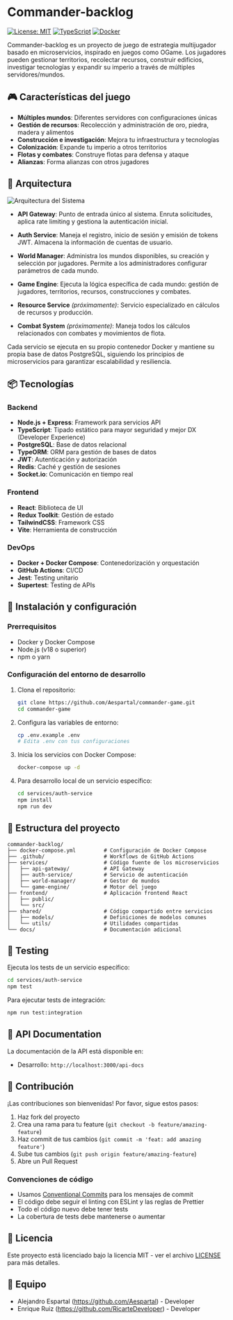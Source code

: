 # Commander-backlog

[![License: MIT](https://img.shields.io/badge/License-MIT-blue.svg)](https://opensource.org/licenses/MIT)
[![TypeScript](https://img.shields.io/badge/TypeScript-5.0-blue)](https://www.typescriptlang.org/)
[![Docker](https://img.shields.io/badge/Docker-Compose-blue)](https://docs.docker.com/compose/)

Commander-backlog es un proyecto de juego de estrategia multijugador basado en microservicios, inspirado en juegos como OGame. Los jugadores pueden gestionar territorios, recolectar recursos, construir edificios, investigar tecnologías y expandir su imperio a través de múltiples servidores/mundos.

## 🎮 Características del juego

- **Múltiples mundos**: Diferentes servidores con configuraciones únicas
- **Gestión de recursos**: Recolección y administración de oro, piedra, madera y alimentos
- **Construcción e investigación**: Mejora tu infraestructura y tecnologías
- **Colonización**: Expande tu imperio a otros territorios
- **Flotas y combates**: Construye flotas para defensa y ataque
- **Alianzas**: Forma alianzas con otros jugadores

## 🧩 Arquitectura

![Arquitectura del Sistema](https://via.placeholder.com/800x400?text=Commander-backlog+Architecture)

- **API Gateway**: Punto de entrada único al sistema. Enruta solicitudes, aplica rate limiting y gestiona la autenticación inicial.
  
- **Auth Service**: Maneja el registro, inicio de sesión y emisión de tokens JWT. Almacena la información de cuentas de usuario.
  
- **World Manager**: Administra los mundos disponibles, su creación y selección por jugadores. Permite a los administradores configurar parámetros de cada mundo.
  
- **Game Engine**: Ejecuta la lógica específica de cada mundo: gestión de jugadores, territorios, recursos, construcciones y combates.

- **Resource Service** *(próximamente)*: Servicio especializado en cálculos de recursos y producción.

- **Combat System** *(próximamente)*: Maneja todos los cálculos relacionados con combates y movimientos de flota.

Cada servicio se ejecuta en su propio contenedor Docker y mantiene su propia base de datos PostgreSQL, siguiendo los principios de microservicios para garantizar escalabilidad y resiliencia.

## 📦 Tecnologías

### Backend
- **Node.js + Express**: Framework para servicios API
- **TypeScript**: Tipado estático para mayor seguridad y mejor DX (Developer Experience)
- **PostgreSQL**: Base de datos relacional
- **TypeORM**: ORM para gestión de bases de datos
- **JWT**: Autenticación y autorización
- **Redis**: Caché y gestión de sesiones
- **Socket.io**: Comunicación en tiempo real

### Frontend
- **React**: Biblioteca de UI
- **Redux Toolkit**: Gestión de estado
- **TailwindCSS**: Framework CSS
- **Vite**: Herramienta de construcción

### DevOps
- **Docker + Docker Compose**: Contenedorización y orquestación
- **GitHub Actions**: CI/CD
- **Jest**: Testing unitario
- **Supertest**: Testing de APIs

## 🚀 Instalación y configuración

### Prerrequisitos
- Docker y Docker Compose
- Node.js (v18 o superior)
- npm o yarn

### Configuración del entorno de desarrollo
1. Clona el repositorio:
   ```bash
   git clone https://github.com/Aespartal/commander-game.git
   cd commander-game
   ```

2. Configura las variables de entorno:
   ```bash
   cp .env.example .env
   # Edita .env con tus configuraciones
   ```

3. Inicia los servicios con Docker Compose:
   ```bash
   docker-compose up -d
   ```

4. Para desarrollo local de un servicio específico:
   ```bash
   cd services/auth-service
   npm install
   npm run dev
   ```

## 📁 Estructura del proyecto

```
commander-backlog/
├── docker-compose.yml         # Configuración de Docker Compose
├── .github/                   # Workflows de GitHub Actions
├── services/                  # Código fuente de los microservicios
│   ├── api-gateway/           # API Gateway
│   ├── auth-service/          # Servicio de autenticación
│   ├── world-manager/         # Gestor de mundos
│   └── game-engine/           # Motor del juego
├── frontend/                  # Aplicación frontend React
│   ├── public/
│   └── src/
├── shared/                    # Código compartido entre servicios
│   ├── models/                # Definiciones de modelos comunes
│   └── utils/                 # Utilidades compartidas
└── docs/                      # Documentación adicional
```

## 🧪 Testing

Ejecuta los tests de un servicio específico:

```bash
cd services/auth-service
npm test
```

Para ejecutar tests de integración:

```bash
npm run test:integration
```

## 📝 API Documentation

La documentación de la API está disponible en:

- Desarrollo: `http://localhost:3000/api-docs`

## 🤝 Contribución

¡Las contribuciones son bienvenidas! Por favor, sigue estos pasos:

1. Haz fork del proyecto
2. Crea una rama para tu feature (`git checkout -b feature/amazing-feature`)
3. Haz commit de tus cambios (`git commit -m 'feat: add amazing feature'`)
4. Sube tus cambios (`git push origin feature/amazing-feature`)
5. Abre un Pull Request

### Convenciones de código

- Usamos [Conventional Commits](https://www.conventionalcommits.org/) para los mensajes de commit
- El código debe seguir el linting con ESLint y las reglas de Prettier
- Todo el código nuevo debe tener tests
- La cobertura de tests debe mantenerse o aumentar

## 📄 Licencia

Este proyecto está licenciado bajo la licencia MIT - ver el archivo [LICENSE](LICENSE) para más detalles.

## 👥 Equipo

- Alejandro Espartal (https://github.com/Aespartal) - Developer
- Enrique Ruiz (https://github.com/RicarteDeveloper) - Developer
